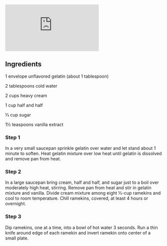 ![Panna cota](https://www.chefkoch.de/rezepte/990988544059/Panna-Cotta.html)


## Ingredients ##

1 envelope unflavored gelatin (about 1 tablespoon)

2 tablespoons cold water

2 cups heavy cream

1 cup half and half

⅓ cup sugar

1½ teaspoons vanilla extract

### Step 1 ###

In a very small saucepan sprinkle gelatin over water and let stand about 1 minute to soften. Heat gelatin mixture over low heat until gelatin is dissolved and remove pan from heat.

### Step 2 ###

In a large saucepan bring cream, half and half, and sugar just to a boil over moderately high heat, stirring. Remove pan from heat and stir in gelatin mixture and vanilla. Divide cream mixture among eight ½-cup ramekins and cool to room temperature. Chill ramekins, covered, at least 4 hours or overnight.

### Step 3 ###

Dip ramekins, one at a time, into a bowl of hot water 3 seconds. Run a thin knife around edge of each ramekin and invert ramekin onto center of a small plate.
